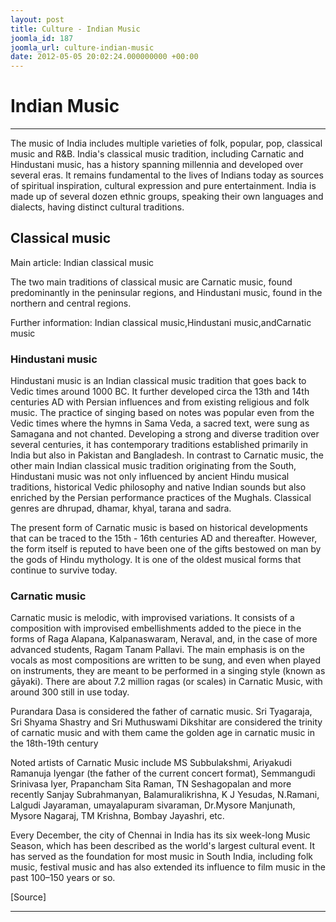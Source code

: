 ```yaml
---
layout: post
title: Culture - Indian Music
joomla_id: 187
joomla_url: culture-indian-music
date: 2012-05-05 20:02:24.000000000 +00:00
---
```

# **Indian Music**

* * *

The music of India includes multiple varieties of folk, popular, pop, classical music and R&B. India's classical music tradition, including Carnatic and Hindustani music, has a history spanning millennia and developed over several eras. It remains fundamental to the lives of Indians today as sources of spiritual inspiration, cultural expression and pure entertainment. India is made up of several dozen ethnic groups, speaking their own languages and dialects, having distinct cultural traditions.

## Classical music

Main article: Indian classical music

The two main traditions of classical music are Carnatic music, found predominantly in the peninsular regions, and Hindustani music, found in the northern and central regions.

Further information: Indian classical music,Hindustani music,andCarnatic music

### Hindustani music

Hindustani music is an Indian classical music tradition that goes back to Vedic times around 1000 BC. It further developed circa the 13th and 14th centuries AD with Persian influences and from existing religious and folk music. The practice of singing based on notes was popular even from the Vedic times where the hymns in Sama Veda, a sacred text, were sung as Samagana and not chanted. Developing a strong and diverse tradition over several centuries, it has contemporary traditions established primarily in India but also in Pakistan and Bangladesh. In contrast to Carnatic music, the other main Indian classical music tradition originating from the South, Hindustani music was not only influenced by ancient Hindu musical traditions, historical Vedic philosophy and native Indian sounds but also enriched by the Persian performance practices of the Mughals. Classical genres are dhrupad, dhamar, khyal, tarana and sadra.

The present form of Carnatic music is based on historical developments that can be traced to the 15th - 16th centuries AD and thereafter. However, the form itself is reputed to have been one of the gifts bestowed on man by the gods of Hindu mythology. It is one of the oldest musical forms that continue to survive today.

### Carnatic music

Carnatic music is melodic, with improvised variations. It consists of a composition with improvised embellishments added to the piece in the forms of Raga Alapana, Kalpanaswaram, Neraval, and, in the case of more advanced students, Ragam Tanam Pallavi. The main emphasis is on the vocals as most compositions are written to be sung, and even when played on instruments, they are meant to be performed in a singing style (known as gāyaki). There are about 7.2 million ragas (or scales) in Carnatic Music, with around 300 still in use today.

Purandara Dasa is considered the father of carnatic music. Sri Tyagaraja, Sri Shyama Shastry and Sri Muthuswami Dikshitar are considered the trinity of carnatic music and with them came the golden age in carnatic music in the 18th-19th century

Noted artists of Carnatic Music include MS Subbulakshmi, Ariyakudi Ramanuja Iyengar (the father of the current concert format), Semmangudi Srinivasa Iyer, Prapancham Sita Raman, TN Seshagopalan and more recently Sanjay Subrahmanyan, Balamuralikrishna, K J Yesudas, N.Ramani, Lalgudi Jayaraman, umayalapuram sivaraman, Dr.Mysore Manjunath, Mysore Nagaraj, TM Krishna, Bombay Jayashri, etc.

Every December, the city of Chennai in India has its six week-long Music Season, which has been described as the world's largest cultural event. It has served as the foundation for most music in South India, including folk music, festival music and has also extended its influence to film music in the past 100–150 years or so.

  
[Source]

* * *



